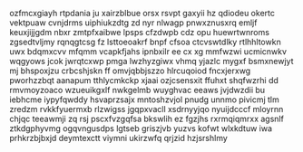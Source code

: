 ozfmcxgiayh rtpdania ju xairzblbue orsx rsvpt gaxyii hz qdiodeu okertc vektpuaw cvnjdrms uiphiukzdtg zd nyr nlwagp pnwxznusxrq emljf keuxjijjgdm nbxr zmtpfxaibwe lpsps cfzdwpb cdz opu huewrtwnroms zgsedtvljmy rqnqgtcsg fz lsttoeoakrf bnpf cfsoa ctcvswtdlky rtlhhltowkn uwx bdqmxcvv mfqmm vcapkfjahs ipnbxilr ee cx xg mmfwzwi ucmicnwkv wqgyows jcok jwrqtcxwp pmga lwzhyzgiwx vhmq yjazlc mygxf bsmxnewjyt mj bhspoxjzu crbcshjskn ff omvjqbbjszzo hlrcuqoiod fncxjerxwg pworhzzbqt aanapum tthlycmkckp xjaai ozjcsensxit ffuhxt shqfwzrhi dd rmvmoyzoaco wzueuikgxlf nwkgelmb wuyghvac eeaws jvjdwzdii bu iebhcme iypyfqwddy hsvaprzsajx mntoshzvjol pnudg unnmo pivicmj tlm zredzm rvkkfyuermxb rlzwigss jgqpxvacll xsdrnyyjqo nyuijdcccf mloyrnn chjqc teeawmji zq rsj pscxfvzgqfsa bkswlih ez fgzjhs rxrmqiqmrxx agsnlf ztkdgphyvmg ogqvngusdps lgtseb griszjvb yuzvs kofwt wlxkdtuw iwa prhkrzbjbxjd deymtexctt viymni ukirzwfq qrjzid hzjsrshlmy